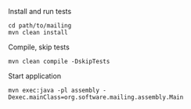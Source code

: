 Install and run tests

```shell
cd path/to/mailing
mvn clean install
```

Compile, skip tests

```shell
mvn clean compile -DskipTests
```

Start application

```shell
mvn exec:java -pl assembly -Dexec.mainClass=org.software.mailing.assembly.Main
```
